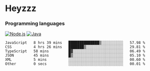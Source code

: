 # Heyzzz  

### Programming languages  

[![Node.js](https://img.shields.io/badge/-Node.js-262626?style=for-the-badge)](https://nodejs.org)
[![Java](https://img.shields.io/badge/-Java-262626?style=for-the-badge)](https://java.com)

<!--START_SECTION:waka-->

```text
JavaScript   8 hrs 39 mins   ██████████████▒░░░░░░░░░░   57.98 %
CSS          4 hrs 26 mins   ███████▒░░░░░░░░░░░░░░░░░   29.81 %
TypeScript   58 mins         █▓░░░░░░░░░░░░░░░░░░░░░░░   06.49 %
JSON         45 mins         █▒░░░░░░░░░░░░░░░░░░░░░░░   05.10 %
XML          5 mins          ░░░░░░░░░░░░░░░░░░░░░░░░░   00.60 %
Other        0 secs          ░░░░░░░░░░░░░░░░░░░░░░░░░   00.01 %
```

<!--END_SECTION:waka-->
